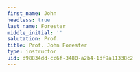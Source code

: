 ```yaml
---
first_name: John
headless: true
last_name: Forester
middle_initial: ''
salutation: Prof.
title: Prof. John Forester
type: instructor
uid: d98834dd-cc6f-3480-a2b4-1df9a11338c2
---
```

